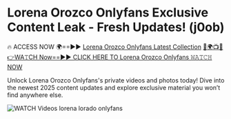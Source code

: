 # Lorena Orozco Onlyfans Exclusive Content Leak - Fresh Updates! (j0ob)

🔥 ACCESS NOW 🌍==►► <a href="https://tinyurl.com/3fjeunct" rel="nofollow">Lorena Orozco Onlyfans Latest Collection</a></h3>
[🔴🌍📺📱👉WA𝚃CH Now==►► CLICK HERE TO Lorena Orozco Onlyfans 𝚆𝙰𝚃𝙲𝙷 NOW](https://tinyurl.com/3fjeunct)

Unlock Lorena Orozco Onlyfans's private videos and photos today! Dive into the newest 2025 content updates and explore exclusive material you won’t find anywhere else.


<a href="https://tinyurl.com/3fjeunct" rel="nofollow" data-target="animated-image.originalLink"><img src="https://camo.githubusercontent.com/8a4f000d20f83aca3bf7ec5f350d767afa0574a8a352519fd8cfa583a6f93a33/68747470733a2f2f692e696d6775722e636f6d2f644a486b345a712e676966" alt="WATCH Videos" data-canonical-src="https://i.imgur.com/dJHk4Zq.gif" style="max-width: 100%; display: inline-block;" data-target="animated-image.originalImage"></a>
lorena lorado onlyfans